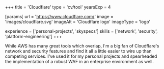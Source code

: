 +++
title = 'Cloudflare'
type = 'cv/tool'
yearsExp = 4

[params]
  url = 'https://www.cloudflare.com/'
  image = 'images/cloudflare.svg'
  imageAlt = 'Cloudflare logo'
  imageType = 'logo'

experience = ['personal-projects', 'skyspecs']
skills = ['network', 'security', 'platform-engineering']
+++

While AWS has many great tools which overlap, I'm a big fan of Cloudflare's network and security features and find it all a little easier to wire up than competing services. I've used it for my personal projects and spearheaded the implementation of a robust WAF in an enterprise environment as well.
